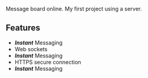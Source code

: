 Message board online. My first project using a server.

## Features

<ul>

  <li><b><i>Instant</i></b> Messaging</li>
  <li>Web sockets</li>
  <li><b><i>Instant</i></b> Messaging</li>
  <li>HTTPS secure connection</li>
  <li><b><i>Instant</i></b> Messaging</li>

</ul>
